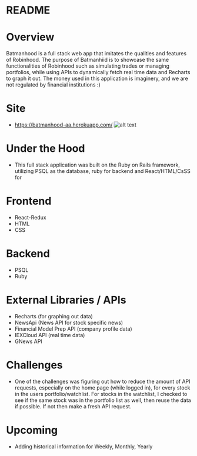 # README

# Overview
Batmanhood is a full stack web app that imitates the qualities and features of Robinhood. The purpose of Batmanhiid is to showcase the same functionalities of Robinhood such as simulating trades or managing portfolios, while using APIs to dynamically fetch real time data and Recharts to graph it out. The money used in this application is imaginery, and we are not regulated by financial institutions :) 


# Site

* https://batmanhood-aa.herokuapp.com/
 ![alt text](https://github.com/jaelapen0/batmanhood2/blob/main/app/assets/images/batmanhood480.gif?raw=true)

# Under the Hood
* This full stack application was built on the Ruby on Rails framework, utilizing PSQL as the database, ruby for backend and React/HTML/CsSS for 

# Frontend
* React-Redux
* HTML
* CSS

# Backend
* PSQL
* Ruby

# External Libraries / APIs
* Recharts (for graphing out data)
* NewsApi (News API for stock specific news)
* Financial Model Prep API (company profile data)
* IEXCloud API (real time data)
* GNews API 

# Challenges

* One of the challenges was figuring out how to reduce the amount of API requests, especially on the home page (while logged in), for every stock in the users portfolio/watchlist.  For stocks in the watchlist, I checked to see if the same stock was in the portfolio list as well, then reuse the data if possible. If not then make a fresh API request.



# Upcoming
* Adding historical information for Weekly, Monthly, Yearly
